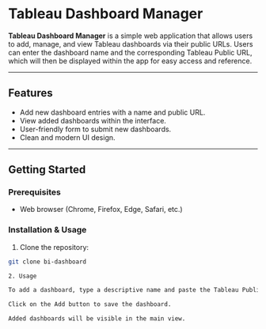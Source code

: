 # Tableau Dashboard Manager

**Tableau Dashboard Manager** is a simple web application that allows users to add, manage, and view Tableau dashboards via their public URLs. Users can enter the dashboard name and the corresponding Tableau Public URL, which will then be displayed within the app for easy access and reference.

---

## Features

- Add new dashboard entries with a name and public URL.  
- View added dashboards within the interface.  
- User-friendly form to submit new dashboards.  
- Clean and modern UI design.

---


## Getting Started

### Prerequisites

- Web browser (Chrome, Firefox, Edge, Safari, etc.)

### Installation & Usage

1. Clone the repository:

```bash
git clone bi-dashboard

2. Usage

To add a dashboard, type a descriptive name and paste the Tableau Public URL.

Click on the Add button to save the dashboard.

Added dashboards will be visible in the main view.
